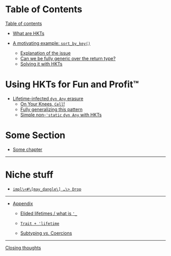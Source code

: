 # Table of Contents

[Table of contents](README.md)

- [What are HKTs](what-are-hkts.md)

- [A motivating example: `sort_by_key()`](motivating-example-00.md)
  - [Explanation of the issue](motivating-example-10-explain.md)
  - [Can we be fully generic over the return type?](motivating-example-20-genericicty.md)
  - [Solving it with HKTs](motivating-example-30-hkts.md)

# Using HKTs for Fun and Profit™

- [Lifetime-infected `dyn Any` erasure](lifetime-any-00.md)
  - [On Your Knees, <code>Cell</code>!](lifetime-any-10-cell.md)
  - [Fully generalizing this pattern](lifetime-any-20-generalizing.md)
  - [Simple non-`'static` `dyn Any` with HKTs](lifetime-any-30-hkt.md)

# Some Section

- [Some chapter]()

___


# Niche stuff

- [`impl\<#\[may_dangle\] …\> Drop`]()

___

- [Appendix]()

    - [Elided lifetimes / what is `'_`]()

    - [`Trait + 'lifetime`]()

    - [Subtyping _vs._ Coercions]()
___

[Closing thoughts]()
